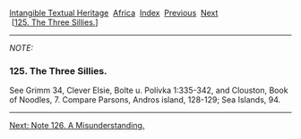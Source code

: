 [Intangible Textual Heritage](../../index)  [Africa](../index) 
[Index](index)  [Previous](jas124n)  [Next](jas126n)   
 \[[125. The Three Sillies.](jas125)\]

------------------------------------------------------------------------

*NOTE:* 

### 125. The Three Sillies.

See Grimm 34, Clever Elsie, Bolte u. Polívka 1:335-342, and Clouston,
Book of Noodles, 7. Compare Parsons, Andros island, 128-129; Sea
Islands, 94.

------------------------------------------------------------------------

[Next: Note 126. A Misunderstanding.](jas126n)
